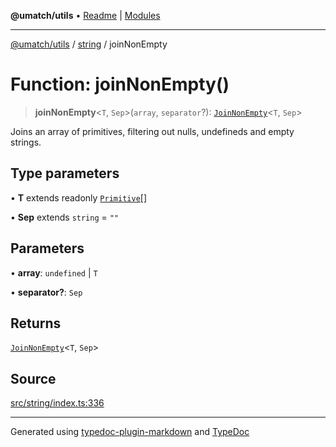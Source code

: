 **@umatch/utils** • [Readme](../../index.md) \| [Modules](../../modules.md)

***

[@umatch/utils](../../modules.md) / [string](../index.md) / joinNonEmpty

# Function: joinNonEmpty()

> **joinNonEmpty**\<`T`, `Sep`\>(`array`, `separator`?): [`JoinNonEmpty`](../type-aliases/JoinNonEmpty.md)\<`T`, `Sep`\>

Joins an array of primitives, filtering out nulls, undefineds and empty strings.

## Type parameters

• **T** extends readonly [`Primitive`](../../index/type-aliases/Primitive.md)[]

• **Sep** extends `string` = `""`

## Parameters

• **array**: `undefined` \| `T`

• **separator?**: `Sep`

## Returns

[`JoinNonEmpty`](../type-aliases/JoinNonEmpty.md)\<`T`, `Sep`\>

## Source

[src/string/index.ts:336](https://github.com/umatch-oficial/utils/blob/6b2757d/src/string/index.ts#L336)

***

Generated using [typedoc-plugin-markdown](https://www.npmjs.com/package/typedoc-plugin-markdown) and [TypeDoc](https://typedoc.org/)
